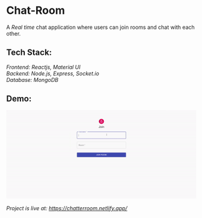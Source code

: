 # Chat-Room
A *Real time* chat application where users can join rooms and chat with each other.

## Tech Stack:
*Frontend: Reactjs, Material UI*<br/>
*Backend: Node.js, Express, Socket.io*<br/>
*Database: MongoDB*

## Demo:
![demo](https://github.com/chetas411/Chat-Room/blob/main/demo.gif)

*Project is live at: https://chatterroom.netlify.app/*
